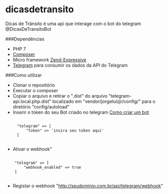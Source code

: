 # dicasdetransito
Dicas de Trânsito é uma api que interage com o bot do telegram @DicasDeTransitoBot

###Dependências
 - PHP 7
 - [Composer](https://getcomposer.org/)
 - Micro framework [Zend-Expressive](https://zendframework.github.io/zend-expressive/)
 - [Telegram](https://github.com/jorgeluizjr/telegram) para consumir os dados da API do Telegram
 
###Como utilizar
 - Clonar o repositório
 - Executar o composer
 - Copiar o arquivo e retirar o ".dist" do arquivo "telegram-api.local.php.dist" localizado em "vendor/jorgeluizjr/config/" para o diretório "config/autoload"
 - Inserir o token do seu Bot criado no telegram [Como criar um bot](https://core.telegram.org/bots)
 <pre><code>
     "telegram" => [
         "token" => 'insira seu token aqui'
     ]
     </code></pre>
 - Ativar o webhook"
 <pre><code>
    "telegram" => [
        "webhook_enabled" => true
    ]
    </code></pre>
 - Registar o webhook "http://seudominio.com.br/api/telegram/webhook"
